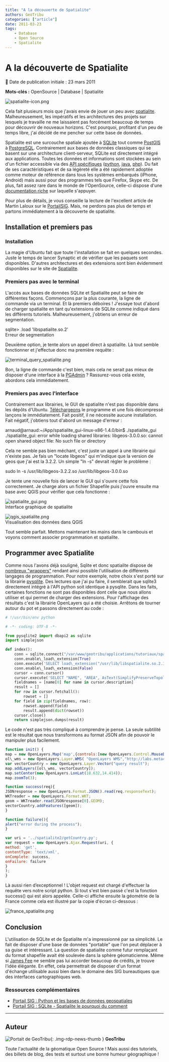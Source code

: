 ```yaml
---
title: "A la découverte de Spatialite"
authors: GeoTribu
categories: ["article"]
date: 2011-03-23
tags: 
    - Database
    - Open Source
    - Spatialite
---
```


# A la découverte de Spatialite

:calendar: Date de publication initiale : 23 mars 2011

**Mots-clés :** OpenSource | Database | Spatialite

![spatialite-icon.png](https://cdn.geotribu.fr/img/logos-icones/logiciels_librairies/spatialite.png)

Cela fait plusieurs mois que j'avais envie de jouer un peu avec [spatialite](http://www.gaia-gis.it/spatialite/). Malheureusement, les impératifs et les architectures des projets sur lesquels je travaille ne me laissaient pas forcément beaucoup de temps pour découvrir de nouveaux horizons. C'est pourquoi, profitant d'un peu de temps libre, j'ai décidé de me pencher sur cette base de données.

Spatialite est une surcouche spatiale ajoutée à [SQLite](http://www.sqlite.org/) tout comme [PostGIS](http://postgis.refractions.net/) à [PostgreSQL](http://www.postgresql.org/). Contrairement aux bases de données classiques qui se basent sur une architecture client-serveur, SQLite est directement intégré aux applications. Toutes les données et informations sont stockées au sein d'un fichier accessible via des [API spécifiques](http://www.sqlite.org/cvstrac/wiki?p=SqliteWrappers) ([python](http://docs.python.org/library/sqlite3.html), [java](http://www.ch-werner.de/javasqlite/), [php](http://php.net/manual/fr/book.sqlite.php)). Du fait de ses caractéristiques et de sa légèreté elle a été rapidement adoptée comme moteur de référence dans tous les systèmes embarqués (iPhone, Android) mais aussi pour des programmes tels que Firefox, Skype etc. De plus, fait assez rare dans le monde de l'OpenSource, celle-ci dispose d'une [documentation riche](http://www.gaia-gis.it/spatialite-2.4.0-4/spatialite-cookbook-fr/index.html) sur laquelle s'appuyer.

Pour plus de détails, je vous conseille la lecture de l'excellent article de Martin Laloux sur le [PortailSIG](http://www.portailsig.org/content/sqlite-spatialite-le-pourquoi-du-comment). Mais, ne perdons pas plus de temps et partons immédiatement à la découverte de spatialite.

## Installation et premiers pas

### Installation

La magie d'Ubuntu fait que toute l'installation se fait en quelques secondes. Juste le temps de lancer Synaptic et de vérifier que les paquets sont disponibles. D'autres architectures et des extensions sont bien évidemment disponibles sur le site de [Spatialite](http://www.gaia-gis.it/spatialite/binaries.html).

### Premiers pas avec le terminal

L'accès aux bases de données SQLite et Spatialite peut se faire de différentes façons. Commençons par la plus courante, la ligne de commande via un terminal. Et là premiers déboires ! J'essaye tout d'abord de charger spatialite en tant qu'extensions de SQLite comme indiqué dans les différents tutoriels. Malheureusement, j'obtiens un erreur de segmentation.

sqlite> .load 'libspatialite.so.2'  
Erreur de segmentation  

Deuxième option, je tente alors un appel direct à spatialite. Là tout semble fonctionner et j'effectue donc ma première requête :

![terminal_query_spatialite.png](http://geotribu.net/sites/default/files/Tuto/img/Blog/spatialite/terminal_query_spatialite.png)

Bon, la ligne de commande c'est bien, mais cela ne serait pas mieux de disposer d'une interface à la [PGAdmin](http://www.pgadmin.org/) ? Rassurez-vous cela existe, abordons cela immédiatement.

### Premiers pas avec l'interface

Contrairement aux librairies, le GUI de spatialite n'est pas disponible dans les dépôts d'Ubuntu. [Téléchargeons](http://www.gaia-gis.it/spatialite-2.4.0-4/spatialite_gui-linux-x86-1.4.0.tar.gz) le programme et une fois décompressé lançons le immédiatement. Fait positif, il ne nécessite aucune installation. Fait négatif, j'obtiens tout d'abord un message d'erreur :

arnaud@arnaud:~/App/spatialite\_gui-linux-x86-1.4.0/bin$ ./spatialite\_gui  
./spatialite\_gui: error while loading shared libraries: libgeos-3.0.0.so: cannot open shared object file: No such file or directory  

Cela ne semble pas bien méchant, c'est juste un appel à une librairie qui n'existe pas. Je fais un "locate libgeos" qui m'indique que la version de geos que j'ai est la 3.2.2. Un simple "ln -s" devrait régler le problème :

sudo ln -s /usr/lib/libgeos-3.2.2.so /usr/lib/libgeos-3.0.0.so  

Je tente une nouvelle fois de lancer le GUI qui s'ouvre cette fois correctement. Je charge alors un fichier Shapefile puis j'ouvre ensuite ma base avec QGIS pour vérifier que cela fonctionne :

![spatialite_gui.png](http://geotribu.net/sites/default/files/Tuto/img/Blog/spatialite/spatialite_gui.png)  
Interface graphique de spatialite

![qgis_spatialite.png](http://geotribu.net/sites/default/files/Tuto/img/Blog/spatialite/qgis_spatialite.png)  
Visualisation des données dans QGIS

Tout semble parfait. Mettons maintenant les mains dans le cambouis et voyons comment associer programmation et spatialite.

## Programmer avec Spatialite

Comme nous l'avons déjà souligné, Sqlite et donc spatialite dispose de [nombreux "wrappers"](http://www.sqlite.org/cvstrac/wiki?p=SqliteWrappers) rendant ainsi possible l'utilisation de différents langages de programmation. Pour notre exemple, notre choix s'est porté sur la librairie [pysqlite](http://code.google.com/p/pysqlite/). Des lectures que j'ai pu faire, il semblerait que sqlite3 directement intégré à l'API python soit identique à pysqlite. Dans les faits, certaines fonctions ne sont pas disponibles dont celle que nous allons utiliser et qui permet de charger des extensions. Pour l'affichage des résultats c'est la librairie OpenLayers qui a été choisie. Arrêtons de tourner autour du pot et passons directement au code :

```python
# !/usr/bin/env python  

# -*- coding: UTF-8 -*-

from pysqlite2 import dbapi2 as sqlite  
import simplejson

def index():  
    conn = sqlite.connect("/var/www/geotribu/applications/tutoriaux/spatialite/WORLD.sqlite")  
    conn.enable\_load\_extension(True)  
    conn.execute('SELECT load\_extension("/usr/lib/libspatialite.so.2.1.0")')  
    conn.enable\_load\_extension(False)  
    cursor = conn.cursor()  
    cursor.execute('SELECT "NAME", "AREA", AsText(SimplifyPreserveTopology("Geometry", 0.1)) AS GEOM FROM "TM\_WORLD\_BORDERS-0.3" WHERE "NAME" LIKE "France"')  
    fieldnames = [name[0] for name in cursor.description]  
    result = []  
    for row in cursor.fetchall():  
        rowset = []  
    for field in zip(fieldnames, row):  
        rowset.append(field)  
        result.append(dict(rowset))  
    cursor.close()  
    return simplejson.dumps(result)
```

Le code n'est pas très compliqué à comprendre je pense. La seule subtilité est le résultat que nous transformons au format JSON afin de pouvoir le manipuler plus facilement.

```javascript
function init() {  
map = new OpenLayers.Map('map',{controls:[new OpenLayers.Control.MouseDefaults(), new OpenLayers.Control.LayerSwitcher()]});  
ol\_wms = new OpenLayers.Layer.WMS( "OpenLayers WMS","http://labs.metacarta.com/wms/vmap0?", {layers: 'basic'});  
var vectorCountry = new OpenLayers.Layer.Vector("query result");  
map.addLayers([ol\_wms, vectorCountry]);  
map.setCenter(new OpenLayers.LonLat(18.632,14.414));  
map.zoomTo(3);

function success(req){  
JSONresponse = new OpenLayers.Format.JSON().read(req.responseText);  
WKTreader = new OpenLayers.Format.WKT;  
geom = WKTreader.read(JSONresponse[0].GEOM);  
vectorCountry.addFeatures([geom]);  
}

function failure(){  
alert("error during the process");  
}

var uri = '../spatialite2/getCountry.py';  
var request = new OpenLayers.Ajax.Request(uri, {  
method: 'get',  
contentType: 'text/xml',  
onComplete: success,  
onFailure: failure  
}  
);  
}  
```

Là aussi rien d’exceptionnel ! L'objet request est chargé d'effectuer la requête vers notre script python. Si tout s'est bien passé c'est la fonction success() qui est alors appelée. Celle-ci affiche ensuite la géométrie de la France comme cela est illustré par la copie d'écran ci-dessous :

![france_spatialite.png](http://geotribu.net/sites/default/files/Tuto/img/Blog/spatialite/france_spatialite.png)

## Conclusion

L'utilisation de SQLite et de Spatialite m'a impressionné par sa simplicité. Le fait de disposer d'une base de données "portable" que l'on peut déplacer à sa guise et intéressant. La question de spatialite comme futur remplaçant du format shapefile avait été soulevée dans la sphère géomaticienne. Même si [James Fee](http://www.spatiallyadjusted.com/2010/09/16/spatialite-is-not-the-shapefile-of-the-future/) ne semble pas lui accorder beaucoup de crédits, je trouve l'idée élégante. En effet, cela permettrait de disposer d'un format d'échange utilisable aussi bien dans le domaine des SIG bureautiques que des interfaces cartographiques web.

### Ressources complémentaires

* [Portail SIG : Python et les bases de données geospatiales](http://www.portailsig.org/content/python-les-bases-de-donnees-geospatiales-1-traitement-classique-principes-et-problemes)  
* [Portail SIG : SQLite - Spatialite le pourquoi du comment](http://www.portailsig.org/content/sqlite-spatialite-le-pourquoi-du-comment)

----

## Auteur

![Portait de GeoTribu](https://cdn.geotribu.fr/img/internal/charte/geotribu_logo_64x64.png){: .img-rdp-news-thumb }
**GeoTribu**

Toute l'actualité de la géomatique Open Source ! Mais aussi des tutoriels, des billets de blog, des tests et surtout une bonne humeur géographique !
